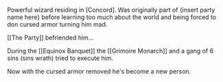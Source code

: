 Powerful wizard residing in [Concord]. Was originally part of {insert party name here} before learning too much about the world and being forced to don cursed armor turning him mad.

[[The Party]] befriended him...

During the [[Equinox Banquet]] the [[Grimoire Monarch]] and a gang of 6 sins (sins wrath) tried to execute him.

Now with the cursed armor removed he's become a new person.